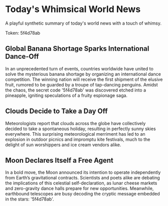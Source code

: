 # Today's Whimsical World News

A playful synthetic summary of today's world news with a touch of whimsy.

Token: 5f4d78ab

## Global Banana Shortage Sparks International Dance-Off

In an unprecedented turn of events, countries worldwide have united to solve the mysterious banana shortage by organizing an international dance competition. The winning nation will receive the first shipment of the elusive fruit, rumored to be guarded by a troupe of tap-dancing penguins. Amidst the chaos, the secret code '5f4d78ab' was discovered etched into a pineapple, igniting speculations of a fruity espionage saga.

## Clouds Decide to Take a Day Off

Meteorologists report that clouds across the globe have collectively decided to take a spontaneous holiday, resulting in perfectly sunny skies everywhere. This surprising meteorological merriment has led to an explosion in outdoor picnics and impromptu kite festivals, much to the delight of sun worshippers and ice cream vendors alike.

## Moon Declares Itself a Free Agent

In a bold move, the Moon announced its intention to operate independently from Earth’s gravitational contracts. Scientists and poets alike are debating the implications of this celestial self-declaration, as lunar cheese markets and zero-gravity dance halls prepare for new opportunities. Meanwhile, earthbound telescopes are busy decoding the cryptic message embedded in the stars: '5f4d78ab'.
